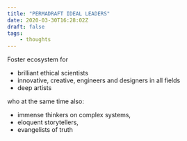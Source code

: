 ```yaml
---
title: "PERMADRAFT IDEAL LEADERS"
date: 2020-03-30T16:28:02Z
draft: false
tags:
    - thoughts
---
```


Foster ecosystem for
- brilliant ethical scientists
- innovative, creative, engineers and designers in all fields
- deep artists

who at the same time also:
- immense thinkers on complex systems,
- eloquent storytellers,
- evangelists of truth
